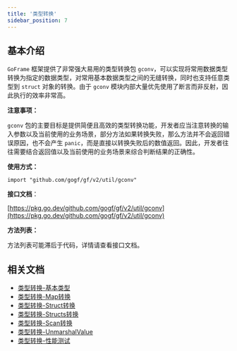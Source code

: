 ```yaml
---
title: '类型转换'
sidebar_position: 7
---
```


## 基本介绍

`GoFrame` 框架提供了非常强大易用的类型转换包 `gconv`，可以实现将常用数据类型转换为指定的数据类型，对常用基本数据类型之间的无缝转换，同时也支持任意类型到 `struct` 对象的转换。由于 `gconv` 模块内部大量优先使用了断言而非反射，因此执行的效率非常高。

**注意事项：**

`gconv` 包的主要目标是提供简便且高效的类型转换功能，开发者应当注意转换的输入参数以及当前使用的业务场景，部分方法如果转换失败，那么方法并不会返回错误原因，也不会产生 `panic`，而是直接以转换失败后的数值返回。因此，开发者往往需要结合返回值以及当前使用的业务场景来综合判断结果的正确性。

**使用方式：**

```
import "github.com/gogf/gf/v2/util/gconv"
```

**接口文档**：

[https://pkg.go.dev/github.com/gogf/gf/v2/util/gconv](https://pkg.go.dev/github.com/gogf/gf/v2/util/gconv)

**方法列表：**

方法列表可能滞后于代码，详情请查看接口文档。

## 相关文档

- [类型转换-基本类型](output/goframe-v2.1-md/核心组件-重点/类型转换/类型转换-基本类型)
- [类型转换-Map转换](output/goframe-v2.1-md/核心组件-重点/类型转换/类型转换-Map转换)
- [类型转换-Struct转换](output/goframe-v2.1-md/核心组件-重点/类型转换/类型转换-Struct转换)
- [类型转换-Structs转换](output/goframe-v2.1-md/核心组件-重点/类型转换/类型转换-Structs转换)
- [类型转换-Scan转换](output/goframe-v2.1-md/核心组件-重点/类型转换/类型转换-Scan转换)
- [类型转换-UnmarshalValue](output/goframe-v2.1-md/核心组件-重点/类型转换/类型转换-UnmarshalValue)
- [类型转换-性能测试](output/goframe-v2.1-md/核心组件-重点/类型转换/类型转换-性能测试)